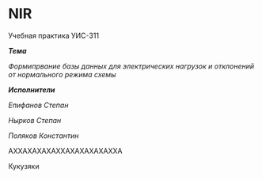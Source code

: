 # NIR
Учебная практика УИС-311

_**Тема**_

_Формипрвание базы данных для электрических нагрузок и отклонений от нормального режима схемы_



_**Исполнители**_ 

_Епифанов Степан_

_Нырков Степан_

_Поляков Константин_

АХХАХАХАХАХХАХАХАХАХАХХА

Кукузяки
